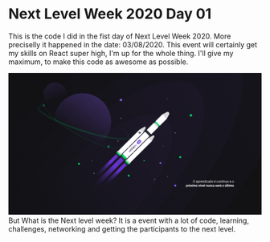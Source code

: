 # Next Level Week 2020 Day 01

This is the code I did in the fist day of Next Level Week 2020. More preciselly it happened in the date: 03/08/2020.
This  event will certainly get my skills on React super high, I'm up for the whole thing. I'll give my maximum, to make this code as awesome as possible.

![NLW2020](https://github.com/MestreALMO/NextLevelWeek2020Day01/blob/master/NLW_wallpapers/1%20-%20NLW%20%2302%20-%201920x1080.jpg?raw=true)
But What is the Next level week? It is a event with a lot of code, learning, challenges, networking and getting the participants to the next level.
